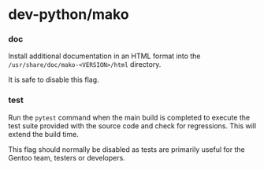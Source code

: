 # dev-python/mako

### doc
Install additional documentation in an HTML format into the `/usr/share/doc/mako-<VERSION>/html` directory.

It is safe to disable this flag.

### test
Run the `pytest` command when the main build is completed to execute the test suite provided with the source code and check for regressions. This will extend the build time.

This flag should normally be disabled as tests are primarily useful for the Gentoo team, testers or developers.
